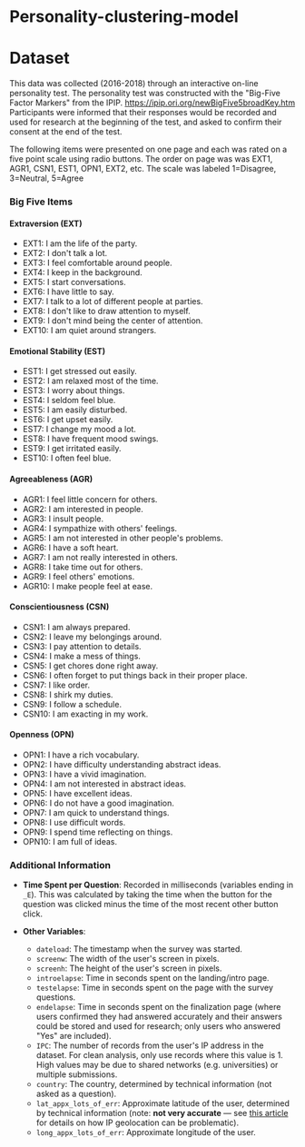 # Personality-clustering-model

# Dataset
This data was collected (2016-2018) through an interactive on-line personality test.
The personality test was constructed with the "Big-Five Factor Markers" from the IPIP. https://ipip.ori.org/newBigFive5broadKey.htm
Participants were informed that their responses would be recorded and used for research at the beginning of the test, and asked to confirm their consent at the end of the test.

The following items were presented on one page and each was rated on a five point scale using radio buttons. The order on page was was EXT1, AGR1, CSN1, EST1, OPN1, EXT2, etc.
The scale was labeled 1=Disagree, 3=Neutral, 5=Agree

### Big Five Items

#### Extraversion (EXT)

* EXT1: I am the life of the party.
* EXT2: I don't talk a lot.
* EXT3: I feel comfortable around people.
* EXT4: I keep in the background.
* EXT5: I start conversations.
* EXT6: I have little to say.
* EXT7: I talk to a lot of different people at parties.
* EXT8: I don't like to draw attention to myself.
* EXT9: I don't mind being the center of attention.
* EXT10: I am quiet around strangers.

#### Emotional Stability (EST)

* EST1: I get stressed out easily.
* EST2: I am relaxed most of the time.
* EST3: I worry about things.
* EST4: I seldom feel blue.
* EST5: I am easily disturbed.
* EST6: I get upset easily.
* EST7: I change my mood a lot.
* EST8: I have frequent mood swings.
* EST9: I get irritated easily.
* EST10: I often feel blue.

#### Agreeableness (AGR)

* AGR1: I feel little concern for others.
* AGR2: I am interested in people.
* AGR3: I insult people.
* AGR4: I sympathize with others' feelings.
* AGR5: I am not interested in other people's problems.
* AGR6: I have a soft heart.
* AGR7: I am not really interested in others.
* AGR8: I take time out for others.
* AGR9: I feel others' emotions.
* AGR10: I make people feel at ease.

#### Conscientiousness (CSN)

* CSN1: I am always prepared.
* CSN2: I leave my belongings around.
* CSN3: I pay attention to details.
* CSN4: I make a mess of things.
* CSN5: I get chores done right away.
* CSN6: I often forget to put things back in their proper place.
* CSN7: I like order.
* CSN8: I shirk my duties.
* CSN9: I follow a schedule.
* CSN10: I am exacting in my work.

#### Openness (OPN)

* OPN1: I have a rich vocabulary.
* OPN2: I have difficulty understanding abstract ideas.
* OPN3: I have a vivid imagination.
* OPN4: I am not interested in abstract ideas.
* OPN5: I have excellent ideas.
* OPN6: I do not have a good imagination.
* OPN7: I am quick to understand things.
* OPN8: I use difficult words.
* OPN9: I spend time reflecting on things.
* OPN10: I am full of ideas.

### Additional Information

* **Time Spent per Question**: Recorded in milliseconds (variables ending in `_E`). This was calculated by taking the time when the button for the question was clicked minus the time of the most recent other button click.
* **Other Variables**:

  * `dateload`: The timestamp when the survey was started.
  * `screenw`: The width of the user's screen in pixels.
  * `screenh`: The height of the user's screen in pixels.
  * `introelapse`: Time in seconds spent on the landing/intro page.
  * `testelapse`: Time in seconds spent on the page with the survey questions.
  * `endelapse`: Time in seconds spent on the finalization page (where users confirmed they had answered accurately and their answers could be stored and used for research; only users who answered "Yes" are included).
  * `IPC`: The number of records from the user's IP address in the dataset. For clean analysis, only use records where this value is 1. High values may be due to shared networks (e.g. universities) or multiple submissions.
  * `country`: The country, determined by technical information (not asked as a question).
  * `lat_appx_lots_of_err`: Approximate latitude of the user, determined by technical information (note: **not very accurate** — see [this article](https://splinternews.com/how-an-internet-mapping-glitch-turned-a-random-kansas-f-1793856052) for details on how IP geolocation can be problematic).
  * `long_appx_lots_of_err`: Approximate longitude of the user.
